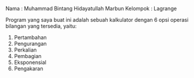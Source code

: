 Nama : Muhammad Bintang Hidayatullah Marbun
Kelompok : Lagrange

Program yang saya buat ini adalah sebuah kalkulator dengan 6 opsi operasi bilangan yang tersedia, yaitu:
1. Pertambahan
2. Pengurangan
3. Perkalian
4. Pembagian
5. Eksponensial
6. Pengakaran
